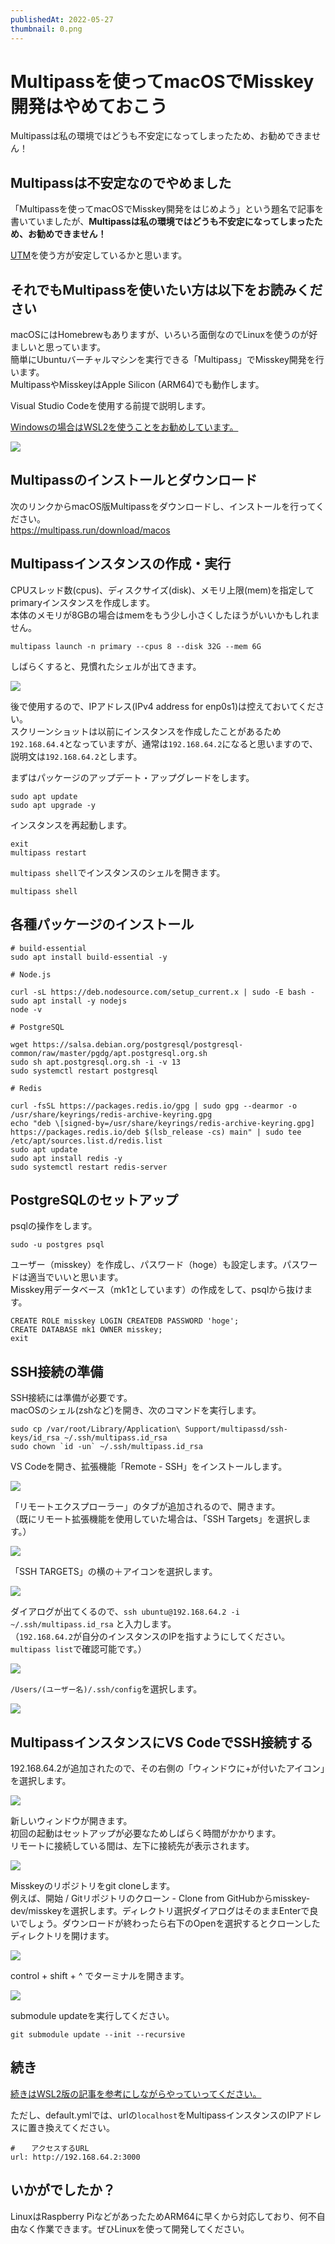 ```yaml
---
publishedAt: 2022-05-27
thumbnail: 0.png
---
```


# Multipassを使ってmacOSでMisskey開発はやめておこう
Multipassは私の環境ではどうも不安定になってしまったため、お勧めできません！

## Multipassは不安定なのでやめました
「Multipassを使ってmacOSでMisskey開発をはじめよう」という題名で記事を書いていましたが、**Multipassは私の環境ではどうも不安定になってしまったため、お勧めできません！**

[UTM](https://mac.getutm.app/)を使う方が安定しているかと思います。

## それでもMultipassを使いたい方は以下をお読みください
macOSにはHomebrewもありますが、いろいろ面倒なのでLinuxを使うのが好ましいと思っています。\
簡単にUbuntuバーチャルマシンを実行できる「Multipass」でMisskey開発を行います。\
MultipassやMisskeyはApple Silicon (ARM64)でも動作します。

Visual Studio Codeを使用する前提で説明します。

[Windowsの場合はWSL2を使うことをお勧めしています。](https://hide.ac/articles/t6Gdoxdfh)

![](0.png)

## Multipassのインストールとダウンロード

次のリンクからmacOS版Multipassをダウンロードし、インストールを行ってください。\
<https://multipass.run/download/macos>

## Multipassインスタンスの作成・実行

CPUスレッド数(cpus)、ディスクサイズ(disk)、メモリ上限(mem)を指定してprimaryインスタンスを作成します。\
本体のメモリが8GBの場合はmemをもう少し小さくしたほうがいいかもしれません。

    multipass launch -n primary --cpus 8 --disk 32G --mem 6G

しばらくすると、見慣れたシェルが出てきます。

![](1.png)

後で使用するので、IPアドレス(IPv4 address for enp0s1)は控えておいてください。\
スクリーンショットは以前にインスタンスを作成したことがあるため`192.168.64.4`となっていますが、通常は`192.168.64.2`になると思いますので、説明文は`192.168.64.2`とします。

まずはパッケージのアップデート・アップグレードをします。

    sudo apt update
    sudo apt upgrade -y

インスタンスを再起動します。

    exit
    multipass restart

`multipass shell`でインスタンスのシェルを開きます。

    multipass shell

## 各種パッケージのインストール

    # build-essential
    sudo apt install build-essential -y

    # Node.js

    curl -sL https://deb.nodesource.com/setup_current.x | sudo -E bash -
    sudo apt install -y nodejs
    node -v

    # PostgreSQL

    wget https://salsa.debian.org/postgresql/postgresql-common/raw/master/pgdg/apt.postgresql.org.sh
    sudo sh apt.postgresql.org.sh -i -v 13
    sudo systemctl restart postgresql

    # Redis

    curl -fsSL https://packages.redis.io/gpg | sudo gpg --dearmor -o /usr/share/keyrings/redis-archive-keyring.gpg
    echo "deb \[signed-by=/usr/share/keyrings/redis-archive-keyring.gpg] https://packages.redis.io/deb $(lsb_release -cs) main" | sudo tee /etc/apt/sources.list.d/redis.list
    sudo apt update
    sudo apt install redis -y
    sudo systemctl restart redis-server

## PostgreSQLのセットアップ

psqlの操作をします。

    sudo -u postgres psql

ユーザー（misskey）を作成し、パスワード（hoge）も設定します。パスワードは適当でいいと思います。\
Misskey用データベース（mk1としています）の作成をして、psqlから抜けます。

    CREATE ROLE misskey LOGIN CREATEDB PASSWORD 'hoge';
    CREATE DATABASE mk1 OWNER misskey;
    exit

## SSH接続の準備

SSH接続には準備が必要です。\
macOSのシェル(zshなど)を開き、次のコマンドを実行します。

    sudo cp /var/root/Library/Application\ Support/multipassd/ssh-keys/id_rsa ~/.ssh/multipass.id_rsa
    sudo chown `id -un` ~/.ssh/multipass.id_rsa

VS Codeを開き、拡張機能「Remote - SSH」をインストールします。

![](2.png)

「リモートエクスプローラー」のタブが追加されるので、開きます。\
（既にリモート拡張機能を使用していた場合は、「SSH Targets」を選択します。）

![](3.png)

「SSH TARGETS」の横の＋アイコンを選択します。

![](4.png)

ダイアログが出てくるので、`ssh ubuntu@192.168.64.2 -i ~/.ssh/multipass.id_rsa` と入力します。\
（`192.168.64.2`が自分のインスタンスのIPを指すようにしてください。`multipass list`で確認可能です。）

![](5.png)

`/Users/(ユーザー名)/.ssh/config`を選択します。

![](6.png)

## MultipassインスタンスにVS CodeでSSH接続する

192.168.64.2が追加されたので、その右側の「ウィンドウに+が付いたアイコン」を選択します。

![](7.png)

新しいウィンドウが開きます。\
初回の起動はセットアップが必要なためしばらく時間がかかります。\
リモートに接続している間は、左下に接続先が表示されます。

![](8.png)

Misskeyのリポジトリをgit cloneします。\
例えば、開始 / Gitリポジトリのクローン - Clone from GitHubからmisskey-dev/misskeyを選択します。ディレクトリ選択ダイアログはそのままEnterで良いでしょう。ダウンロードが終わったら右下のOpenを選択するとクローンしたディレクトリを開けます。

![](9.png)

control + shift + ^ でターミナルを開きます。

[![](10.png)](https://hide.ac/articles/t6Gdoxdfh#title-18)

submodule updateを実行してください。

    git submodule update --init --recursive

## 続き

[続きはWSL2版の記事を参考にしながらやっていってください。](https://hide.ac/articles/t6Gdoxdfh#title-18)

ただし、default.ymlでは、urlの`localhost`をMultipassインスタンスのIPアドレスに置き換えてください。

    # 　 アクセスするURL
    url: http://192.168.64.2:3000

## いかがでしたか？

LinuxはRaspberry PiなどがあったためARM64に早くから対応しており、何不自由なく作業できます。ぜひLinuxを使って開発してください。
